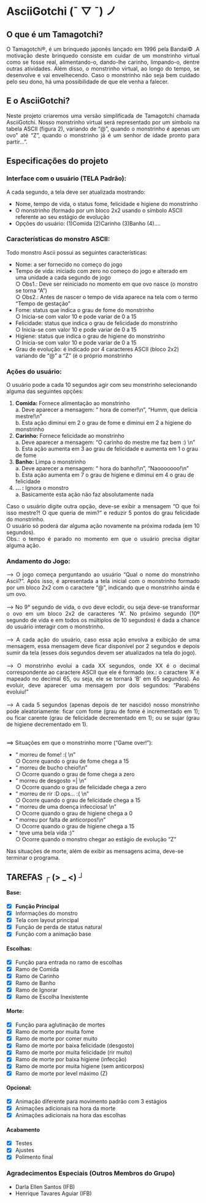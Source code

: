 # AsciiGotchi  (¯ ▽ ¯) ノ

## O que é um Tamagotchi?
<p align="justify">O Tamagotchi®, é um brinquedo japonês lançado em 1996 pela Bandai©
.A motivação deste brinquedo consiste em cuidar de um monstrinho virtual como
se fosse real, alimentando-o, dando-lhe carinho, limpando-o, dentre outras
atividades. Além disso, o monstrinho virtual, ao longo do tempo, se
desenvolve e vai envelhecendo. Caso o monstrinho não seja bem cuidado
pelo seu dono, há uma possibilidade de que ele venha a falecer.</p>

## E o AsciiGotchi? 
<p align="justify">Neste projeto criaremos uma versão simplificada de Tamagotchi chamada
AsciiGotchi. Nosso monstrinho virtual será representado por um símbolo na tabela
ASCII (figura 2), variando de “@”, quando o monstrinho é apenas um ovo” até “Z”,
quando o monstrinho já é um senhor de idade pronto para partir…”.</p>


## Especificações do projeto

### Interface com o usuário (TELA Padrão):
<p>A cada segundo, a tela deve ser atualizada mostrando:</p>
<ul>
  <li> Nome, tempo de vida, o status fome, felicidade e higiene do monstrinho </li>
  <li> O monstrinho (formado por um bloco 2x2 usando o símbolo ASCII referente ao seu estágio de evolução </li>
  <li> Opções do usuário: (1)Comida (2)Carinho (3)Banho (4).... </li>
</ul>

### Características do monstro ASCII:
<p>Todo monstro Ascii possui as seguintes características:</p>
<ul>
  <li>Nome: a ser fornecido no começo do jogo</li>
  <li>Tempo de vida: iniciado com zero no começo do jogo e alterado em uma unidade a cada segundo de jogo</br>
      ○ Obs1.: Deve ser reiniciado no momento em que ovo nasce (o monstro se torna “A”)</br>
      ○ Obs2.: Antes de nascer o tempo de vida aparece na tela com o termo “Tempo de gestação”</li>
  <li>Fome: status que indica o grau de fome do monstrinho</br>
      ○ Inicia-se com valor 10 e pode variar de 0 a 15</li>
  <li>Felicidade: status que indica o grau de felicidade do monstrinho</br>
      ○ Inicia-se com valor 10 e pode variar de 0 a 15</li>
  <li> Higiene: status que indica o grau de higiene do monstrinho</br>
      ○ Inicia-se com valor 10 e pode variar de 0 a 15</li>
  <li>Grau de evolução: é indicado por 4 caracteres ASCII (bloco 2x2) variando de “@” a “Z” (é o próprio monstrinho<a/li>
</ul>
  
### Ações do usuário:
<p>
O usuário pode a cada 10 segundos agir com seu monstrinho selecionando
alguma das seguintes opções:</p>
<ol>
  <li><b>Comida:</b> Fornece alimentação ao monstrinho</br>
      a. Deve aparecer a mensagem: “<nomeMonstro> hora de
comer!\n”, “Humm, que delícia mestre!\n”</br>
      b. Esta ação diminui em 2 o grau de fome e diminui em 2 a higiene
do monstrinho</li>
  <li><b>Carinho:</b> Fornece felicidade ao monstrinho</br>
      a. Deve aparecer a mensagem: “O carinho do mestre me faz bem
:) \n”</br>
      b. Esta ação aumenta em 3 ao grau de felicidade e aumenta em 1
o grau de fome</li>
  <li><b>Banho:</b> Limpa o monstrinho</br>
      a. Deve aparecer a mensagem: “<nomeMonstro> hora do
banho!\n”, “Naooooooo!\n”</br>
      b. Esta ação aumenta em 7 o grau de higiene e diminui em 4 o
grau de felicidade</li>
  <li><b>… :</b> Ignora o monstro</br>
      a. Basicamente esta ação não faz absolutamente nada</li>
</ol>
<p align="justify">Caso o usuário digite outra opção, deve-se exibir a mensagem “O que foi isso
mestre?! O que queria de mim?” e reduzir 5 pontos do grau felicidade do
monstrinho.</br>
O usuário só poderá dar alguma ação novamente na próxima rodada (em 10
segundos).</br>
Obs.: o tempo é parado no momento em que o usuário precisa digitar alguma ação.</p>

### Andamento do Jogo:
<p align="justify">
--> O jogo começa perguntando ao usuário “Qual o nome do monstrinho Ascii?”.
Após isso, é apresentada a tela inicial com o monstrinho formado por um bloco 2x2
com o caractere “@”, indicando que o monstrinho ainda é um ovo.</br></br>
--> No 9° segundo de vida, o ovo deve eclodir, ou seja deve-se transformar o ovo
em um bloco 2x2 de caracteres “A”. No próximo segundo (10º segundo de vida e em
todos os múltiplos de 10 segundos) é dada a chance do usuário interagir com o
monstrinho.</br></br>
--> A cada ação do usuário, caso essa ação envolva a exibição de uma
mensagem, essa mensagem deve ficar disponível por 2 segundos e depois sumir da
tela (esses dois segundos devem ser atualizados na tela do jogo).</br></br>
--> O monstrinho evolui a cada XX segundos, onde XX é o decimal
correspondente ao caractere ASCII que ele é formado (ex.: o caractere ‘A’ é
mapeado no decimal 65, ou seja, ele se tornará ‘B’ em 65 segundos). Ao evoluir,
deve aparecer uma mensagem por dois segundos: “Parabéns <nomeMonstro>
evoluiu!”</br></br>
--> A cada 5 segundos (apenas depois de ter nascido) nosso monstrinho pode
aleatoriamente: ficar com fome (grau de fome é incrementado em 1); ou ficar
carente (grau de felicidade decrementado em 1); ou se sujar (grau de higiene
decrementado em 1).</p>
<p></br>==> Situações em que o monstrinho morre (“Game over!”):</p>
<ul>
  <li>“<nomeMonstro> morreu de fome! :( \n”</br>
    ○ Ocorre quando o grau de fome chega a 15</li>
  <li>“<nomeMonstro> morreu de bucho cheio!\n”</br>
    ○ Ocorre quando o grau de fome chega a zero</li>
  <li> “<nomeMonstro> morreu de desgosto =| \n”</br>
    ○ Ocorre quando o grau de felicidade chega a zero</li>
  <li>“<nomeMonstro> morreu de rir :D ops... :( \n”</br>
    ○ Ocorre quando o grau de felicidade chega a 15</li>
  <li>“<nomeMonstro> morreu de uma doença infecciosa! \n”</br>
    ○ Ocorre quando o grau de higiene chega a 0</li>
  <li>“<nomeMonstro> morreu por falta de anticorpos!\n”</br>
    ○ Ocorre quando o grau de higiene chega a 15</li>
  <li>“<nomeMonstro> teve uma bela vida :)”</br>
    ○ Ocorre quando o monstro chegar ao estágio de evolução “Z”</li>
</ul>
<p>Nas situações de morte, além de exibir as mensagens acima, deve-se terminar o
programa.</p>

## TAREFAS ┌ (> _ <) ┘
#### Base:
- [X] **Função Principal**
- [x] Informações do monstro
- [x] Tela com layout principal
- [x] Função de perda de status natural
- [x] Função com a animação base
#### Escolhas:
- [x] Função para entrada no ramo de escolhas
- [x] Ramo de Comida
- [x] Ramo de Carinho
- [x] Ramo de Banho
- [x] Ramo de Ignorar
- [x] Ramo de Escolha Inexistente
#### Morte:
- [x] Função para aglutinação de mortes
- [x] Ramo de morte por muita fome
- [x] Ramo de morte por comer muito
- [x] Ramo de morte por baixa felicidade (desgosto)
- [x] Ramo de morte por muita felicidade (rir muito)
- [x] Ramo de morte por baixa higiene (infecção)
- [x] Ramo de morte por muita higiene (sem anticorpos)
- [x] Ramo de morte por level máximo (Z)
#### Opcional:
- [x] Animação diferente para movimento padrão com 3 estágios
- [x] Animações adicionais na hora da morte
- [x] Animações adicionais na hora das escolhas
#### Acabamento
- [x] Testes
- [x] Ajustes
- [x] Polimento final
 
 ### Agradecimentos Especiais (Outros Membros do Grupo)
 - Darla Ellen Santos (IFB)
 - Henrique Tavares Aguiar (IFB)
 










